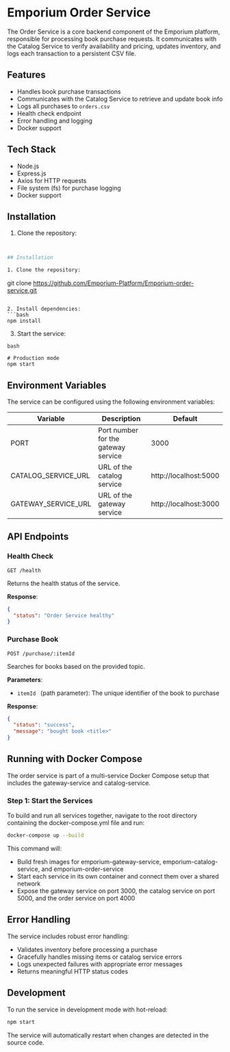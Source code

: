 # Emporium Order Service

The Order Service is a core backend component of the Emporium platform, responsible for processing book purchase requests. It communicates with the Catalog Service to verify availability and pricing, updates inventory, and logs each transaction to a persistent CSV file.

## Features

- Handles book purchase transactions
- Communicates with the Catalog Service to retrieve and update book info
- Logs all purchases to `orders.csv`
- Health check endpoint
- Error handling and logging
- Docker support

## Tech Stack

- Node.js
- Express.js
- Axios for HTTP requests
- File system (fs) for purchase logging
- Docker support

## Installation

1. Clone the repository:
```bash


## Installation

1. Clone the repository:
```
git clone https://github.com/Emporium-Platform/Emporium-order-service.git
```

2. Install dependencies:
```bash
npm install
```

3. Start the service:
```
bash

# Production mode
npm start
```

## Environment Variables

The service can be configured using the following environment variables:

| Variable | Description | Default |
|----------|-------------|---------|
| PORT | Port number for the gateway service | 3000 |
| CATALOG_SERVICE_URL | URL of the catalog service | http://localhost:5000 |
| GATEWAY_SERVICE_URL | URL of the gateway service | http://localhost:3000 |

## API Endpoints

### Health Check
```
GET /health
```
Returns the health status of the service.

**Response**:
```json
{
  "status": "Order Service healthy"
}

```

### Purchase Book
```
POST /purchase/:itemId
```
Searches for books based on the provided topic.

**Parameters**:
- `itemId ` (path parameter):  The unique identifier of the book to purchase

**Response**: 
```json
{
  "status": "success",
  "message": "bought book <title>"
}
```



## Running with Docker Compose

The order service is part of a multi-service Docker Compose setup that includes the gateway-service and catalog-service.

### Step 1: Start the Services
To build and run all services together, navigate to the root directory containing the docker-compose.yml file and run:

```bash
docker-compose up --build
```

This command will:
- Build fresh images for emporium-gateway-service, emporium-catalog-service, and emporium-order-service
- Start each service in its own container and connect them over a shared network
- Expose the gateway service on port 3000, the catalog service on port 5000, and the order service on port 4000

## Error Handling

The service includes robust error handling:

- Validates inventory before processing a purchase
- Gracefully handles missing items or catalog service errors
- Logs unexpected failures with appropriate error messages
- Returns meaningful HTTP status codes


## Development

To run the service in development mode with hot-reload:
```bash
npm start
```

The service will automatically restart when changes are detected in the source code.
